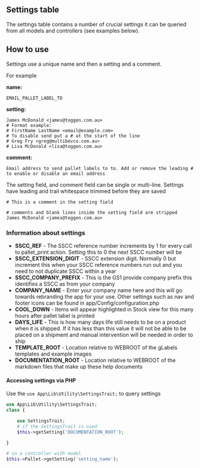 ## Settings table

The settings table contains a number of crucial settings it can be queried from all models and controllers (see examples below).

## How to use

Settings use a unique name and then a setting and a comment. 


For example

**name:** 

```
EMAIL_PALLET_LABEL_TO
```

**setting:** 
```
James McDonald <james@toggen.com.au>
# Format example: 
# FirstName LastName <email@example.com> 
# To disable send put a # at the start of the line
# Greg Fry <greg@multibevco.com.au>
# Lisa McDonald <lisa@toggen.com.au>
```

**comment:** 
```
Email address to send pallet labels to to. Add or remove the leading # to enable or disable an email address
```


The setting field, and comment field can be single or multi-line. Settings have leading and trail whitespace trimmed before they are saved

```
# This is a comment in the setting field

# comments and blank lines inside the setting field are stripped
James McDonald <james@toggen.com.au>
```



### Information about settings

* **SSCC_REF** - The SSCC reference number increments by 1 for every call to pallet_print action. Setting this to 0 the next SSCC number will be
* **SSCC_EXTENSION_DIGIT** - SSCC extension digit. Normally 0 but increment this when your SSCC reference numbers run out and you need to not duplicate SSCC within a year
* **SSCC_COMPANY_PREFIX** - This is the GS1 provide company prefix this identifies a SSCC as from your company
* **COMPANY_NAME** - Enter your company name here and this will go towards rebranding the app for your use. Other settings such as nav and footer icons can be found in app/Config/configuration.php
* **COOL_DOWN** - Items will appear highlighted in Stock view for this many hours after pallet label is printed
* **DAYS_LIFE** - This is how many days life still needs to be on a product when it is shipped. If it has less than this value it will not be able to be placed on a shipment and manual intervention will be needed in order to ship
* **TEMPLATE_ROOT** - Location relative to WEBROOT of the gLabels templates and example images
* **DOCUMENTATION_ROOT** - Location relative to WEBROOT of the markdown files that make up these help documents


#### Accessing settings via PHP

Use the `use App\Lib\Utility\SettingsTrait;` to query settings

```php
use App\Lib\Utility\SettingsTrait;
class {

    use SettingsTrait;
    # if the SettingsTrait is used 
    $this->getSetting('DOCUMENTATION_ROOT');

}

# in a controller with model 
$this->Pallet->getSetting('setting_name');
```
